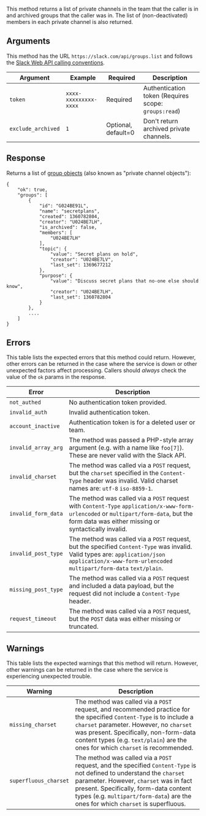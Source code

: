 This method returns a list of private channels in the team that the caller is in and archived groups that the caller was in. The list of (non-deactivated) members in each private channel is also returned.

## Arguments

This method has the URL `https://slack.com/api/groups.list` and follows the [Slack Web API calling conventions](/web#basics).

| Argument | Example | Required | Description |
| --- | --- | --- | --- |
| `token` | `xxxx-xxxxxxxxx-xxxx` | Required | Authentication token (Requires scope: `groups:read`) |
| `exclude_archived` | `1` | Optional, default=0 | Don't return archived private channels. |

## Response

Returns a list of [group objects](/types/group) (also known as "private channel objects"):

```
{
    "ok": true,
    "groups": [
        {
            "id": "G024BE91L",
            "name": "secretplans",
            "created": 1360782804,
            "creator": "U024BE7LH",
            "is_archived": false,
            "members": [
                "U024BE7LH"
            ],
            "topic": {
                "value": "Secret plans on hold",
                "creator": "U024BE7LV",
                "last_set": 1369677212
            },
            "purpose": {
                "value": "Discuss secret plans that no-one else should know",
                "creator": "U024BE7LH",
                "last_set": 1360782804
            }
        },
        ....
    ]
}
```

## Errors

This table lists the expected errors that this method could return. However, other errors can be returned in the case where the service is down or other unexpected factors affect processing. Callers should _always_ check the value of the `ok` params in the response.

| Error | Description |
| --- | --- |
| `not_authed` | No authentication token provided. |
| `invalid_auth` | Invalid authentication token. |
| `account_inactive` | Authentication token is for a deleted user or team. |
| `invalid_array_arg` | The method was passed a PHP-style array argument (e.g. with a name like `foo[7]`). These are never valid with the Slack API. |
| `invalid_charset` | The method was called via a `POST` request, but the `charset` specified in the `Content-Type` header was invalid. Valid charset names are: `utf-8` `iso-8859-1`. |
| `invalid_form_data` | The method was called via a `POST` request with `Content-Type` `application/x-www-form-urlencoded` or `multipart/form-data`, but the form data was either missing or syntactically invalid. |
| `invalid_post_type` | The method was called via a `POST` request, but the specified `Content-Type` was invalid. Valid types are: `application/json` `application/x-www-form-urlencoded` `multipart/form-data` `text/plain`. |
| `missing_post_type` | The method was called via a `POST` request and included a data payload, but the request did not include a `Content-Type` header. |
| `request_timeout` | The method was called via a `POST` request, but the `POST` data was either missing or truncated. |

## Warnings

This table lists the expected warnings that this method will return. However, other warnings can be returned in the case where the service is experiencing unexpected trouble.

| Warning | Description |
| --- | --- |
| `missing_charset` | The method was called via a `POST` request, and recommended practice for the specified `Content-Type` is to include a `charset` parameter. However, no `charset` was present. Specifically, non-form-data content types (e.g. `text/plain`) are the ones for which `charset` is recommended. |
| `superfluous_charset` | The method was called via a `POST` request, and the specified `Content-Type` is not defined to understand the `charset` parameter. However, `charset` was in fact present. Specifically, form-data content types (e.g. `multipart/form-data`) are the ones for which `charset` is superfluous. |

